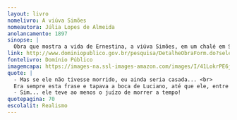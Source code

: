 ```yaml
---
layout: livro
nomelivro: A viúva Simões
nomeautora: Júlia Lopes de Almeida
anolancamento: 1897
sinopse: |
  Obra que mostra a vida de Ernestina, a viúva Simões, em um chalé em Santa Tereza após a morte do marido. Nesta ficção, descubra a história de uma mulher que transgrediu os valores a imagem da mulher do século XIX. 
link: http://www.dominiopublico.gov.br/pesquisa/DetalheObraForm.do?select_action=&co_obra=7553
fontelivro: Domínio Público
imagemcapa: https://images-na.ssl-images-amazon.com/images/I/41LokrPE6jL._SX311_BO1,204,203,200_.jpg
quote: |
  - Mas se ele não tivesse morrido, eu ainda seria casada... <br>
  Era sempre esta frase e tapava a boca de Luciano, até que ele, entre risonho e agastado, concluía: <br>
  - Sim... ele teve ao menos o juízo de morrer a tempo!
quotepagina: 70
escolalit: Realismo
---
```

